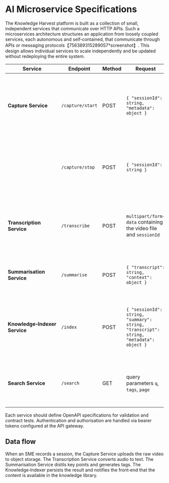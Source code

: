 # AI Microservice Specifications

The Knowledge Harvest platform is built as a collection of small, independent services that communicate over HTTP APIs.  Such a microservices architecture structures an application from loosely coupled services, each autonomous and self‑contained, that communicate through APIs or messaging protocols【756389315289057†screenshot】.  This design allows individual services to scale independently and be updated without redeploying the entire system.

| Service | Endpoint | Method | Request | Response | Description |
|---|---|---|---|---|---|
| **Capture Service** | `/capture/start` | POST | `{ "sessionId": string, "metadata": object }` | `{ "uploadUrl": string }` | Initiates a recording session and returns a pre‑signed URL for uploading raw screen/video data. |
| | `/capture/stop` | POST | `{ "sessionId": string }` | `{ "status": "stopped" }` | Signals that recording is complete.  The service finalises storage and triggers downstream processing. |
| **Transcription Service** | `/transcribe` | POST | `multipart/form-data` containing the video file and `sessionId` | `{ "transcript": [ { "start": float, "end": float, "text": string } ] }` | Uses automatic speech recognition to convert the audio narration into time‑stamped text. |
| **Summarisation Service** | `/summarise` | POST | `{ "transcript": string, "context": object }` | `{ "summary": string, "tags": [string] }` | Generates a concise summary and topical tags from the transcript. |
| **Knowledge‑Indexer Service** | `/index` | POST | `{ "sessionId": string, "summary": string, "transcript": string, "metadata": object }` | `{ "id": string }` | Stores metadata, transcript and summary in the knowledge database and returns a unique identifier. |
| **Search Service** | `/search` | GET | query parameters `q`, `tags`, `page` | `{ "results": [ { "id": string, "title": string, "summary": string } ], "nextPage": string }` | Provides full‑text and tag‑based search over the indexed knowledge. |

Each service should define OpenAPI specifications for validation and contract tests.  Authentication and authorisation are handled via bearer tokens configured at the API gateway.

## Data flow

When an SME records a session, the Capture Service uploads the raw video to object storage.  The Transcription Service converts audio to text.  The Summarisation Service distils key points and generates tags.  The Knowledge‑Indexer persists the result and notifies the front‑end that the content is available in the knowledge library.